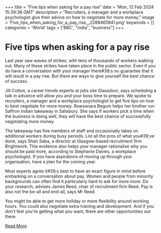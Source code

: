 +++
title = "Five tips when asking for a pay rise"
date = 'Mon, 12 Feb 2024 15:39:38 GMT'
description = "Recruiters, a manager and a workplace psychologist give their advice on how to negotiate for more money."
image = 'Five_tips_when_asking_for_a_pay_rise__2288465841.png'
keywrods =  []
categories = 'World'
tags = ['BBC', "india", "business"]
+++

# Five tips when asking for a pay rise

Last year saw waves of strikes, with tens of thousands of workers walking out.
Many of these strikes have taken place in the public sector.
Even if you do have a conversation with your manager there<bb>#39;s no guarantee that it will result in a pay rise.
But there are ways to give yourself the best chance of success.

Jill Cotton, a career trends experts at jobs site Glassdoor, says scheduling a talk in advance will allow you and your boss time to prepare.
We spoke to recruiters, a manager and a workplace psychologist to get five tips on how to best negotiate for more money.
Rowsonara Begum helps her brother run Saffron Indian takeaway in Salisbury.
She says if workers pick a time when the business is doing well, they will have the best chance of successfully negotiating more money.

The takeaway has five members of staff and occasionally takes on additional workers during busy periods.
List all the pros of what you<bb>#39;ve done, says Shan Saba, a director at Glasgow-based recruitment firm Brightwork.
This evidence also helps your manager rationalise why you should be paid more, according to Stephanie Davies, a workplace psychologist.
If you have aspirations of moving up through your organisation, have a plan for the coming year.

Most experts agree it<bb>#39;s best to have an exact figure in mind before embarking on a conversation about pay.
Women and people from minority backgrounds can often find it particularly hard to ask for more more.
Do your research, advises James Reed, chair of recruitment firm Reed.
Pay is also not the be-all and end-all, says Mr Reed.

You might be able to get more holiday or more flexibility around working hours.
You could also negotiate extra training and development.
And if you don't feel you're getting what you want, there are other opportunities out there.


[Read More](https://www.bbc.co.uk/news/business-64288791)

